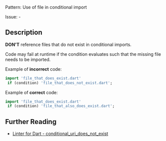 Pattern: Use of file in conditional import

Issue: -

## Description

**DON'T** reference files that do not exist in conditional imports.

Code may fail at runtime if the condition evaluates such that the missing file needs to be imported.

Example of **incorrect** code:
```dart
import 'file_that_does_exist.dart'
 if (condition) 'file_that_does_not_exist.dart';
```

Example of **correct** code:
```dart
import 'file_that_does_exist.dart'
 if (condition) 'file_that_also_does_exist.dart';
```

## Further Reading

* [Linter for Dart - conditional_uri_does_not_exist](https://dart-lang.github.io/linter/lints/conditional_uri_does_not_exist.html)